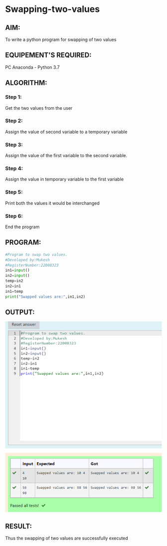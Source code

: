 # Swapping-two-values
## AIM:
To write a python program for swapping of two values
## EQUIPEMENT'S REQUIRED: 
PC
Anaconda - Python 3.7
## ALGORITHM: 
### Step 1:
Get the two values from the user
### Step 2: 
Assign the value of second variable to a temporary variable 
### Step 3: 
Assign the value of the first variable to the second variable.
### Step 4:  
Assign the value in temporary variable to the first variable
### Step 5: 
Print both the values it would be interchanged
### Step 6: 
End the program
## PROGRAM:
``` python
#Program to swap two values.
#Developed by:Mukesh
#RegisterNumber:22008323
in1=input()
in2=input()
temp=in2
in2=in1
in1=temp
print("Swapped values are:",in1,in2)
```
## OUTPUT:
![model](/swapping.png)



## RESULT:
Thus the swapping of two values are successfully executed



